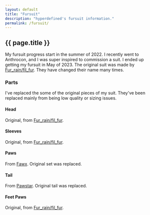 ```yaml
---
layout: default
title: "Fursuit"
description: "hyperdefined's fursuit information."
permalink: /fursuit/
---
```

## {{ page.title }}
My fursuit progress start in the summer of 2022. I recently went to Anthrocon, and I was super inspired to commission a suit. I ended up getting my fursuit in May of 2023. The original suit was made by [Fur_rain/fil_fur](https://www.instagram.com/fil_fur/). They have changed their name many times.

### Parts
I've replaced the some of the original pieces of my suit. They've been replaced mainly from being low quality or sizing issues.
#### Head
Original, from [Fur_rain/fil_fur](https://www.instagram.com/fil_fur/).
#### Sleeves
Original, from [Fur_rain/fil_fur](https://www.instagram.com/fil_fur/).
#### Paws
From [Fawx](https://www.instagram.com/fawxstar/). Original set was replaced.
#### Tail
From [Pawstar](https://pawstar.com/). Original tail was replaced.
#### Feet Paws
Original, from [Fur_rain/fil_fur](https://www.instagram.com/fil_fur/).